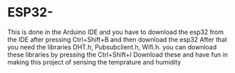 # ESP32- 
This is done in the Arduino IDE and you have to download the esp32 from the IDE after pressing Ctrl+Shift+B
and then download the esp32 
After that you need the libraries DHT.h, Pubsubclient.h, Wifi.h.
you can download these libraries by pressing the Ctrl+Shift+I
Download these and have fun in making this project of sensing the temprature and humidity
